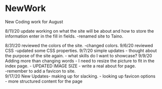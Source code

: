 # NewWork
New Coding work for August

8/11/20 update working on what the site will be about and how to store the information enter in the fill in fields.
    -renamed site to Taino.

8/31/20 reviewed the colors of the site.
    -changed colors.
9/6/20 reviewed CSS
    -updated some CSS properties.
9/7/20 simple updates
    - thought about the purpose of the site again.
    - what skills do I want to showcase?
9/9/20 Adding more than changing words
    - I need to resize the picture to fit in the  index page.
        - UPDATED IMAGE SIZE
    - write a real about for page.    
    -remember to add a favicon to site.  
9/17/20 New Updates- making up for slacking.
    - looking up favicon options
    - more structured content for the page
       

        



